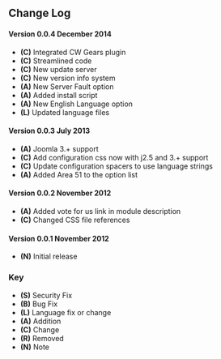 ## Change Log

#### Version 0.0.4 December 2014
- **(C)** Integrated CW Gears plugin
- **(C)** Streamlined code
- **(C)** New update server
- **(C)** New version info system
- **(A)** New Server Fault option
- **(A)** Added install script
- **(A)** New English Language option
- **(L)** Updated language files

#### Version 0.0.3 July 2013
- **(A)** Joomla 3.+ support
- **(C)** Add configuration css now with j2.5 and 3.+ support
- **(C)** Update configuration spacers to use language strings
- **(A)** Added Area 51 to the option list

#### Version 0.0.2 November 2012
- **(A)** Added vote for us link in module description
- **(C)** Changed CSS file references

#### Version 0.0.1 November 2012
- **(N)** Initial release

### Key
- **(S)** Security Fix
- **(B)** Bug Fix
- **(L)** Language fix or change
- **(A)** Addition
- **(C)** Change
- **(R)** Removed
- **(N)** Note